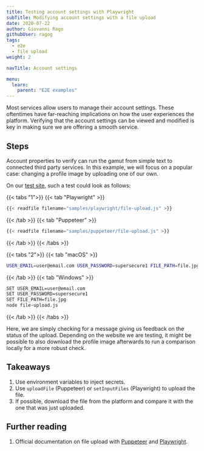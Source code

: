 ```yaml
---
title: Testing account settings with Playwright
subTitle: Modifying account settings with a file upload
date: 2020-07-22
author: Giovanni Rago
githubUser: ragog
tags:
  - e2e
  - file upload
weight: 2

navTitle: Account settings

menu:
  learn:
    parent: "E2E examples"
---
```


Most services allow users to manage their account settings. These oftentimes have far-reaching implications on how the user experiences the platform. Verifying that the account settings can be viewed and modified is key in making sure we are offering a smooth service.

<!-- more -->

## Steps

Account properties to verify can run the gamut from simple text to connected third party services. In this example, we will focus on a popular case: changing a profile image by uploading one of our own.

On our [test site](https://danube-web.shop/), such a test could look as follows:

{{< tabs "1">}}
{{< tab "Playwright" >}}
```js {hl_lines=["19-22"]}
{{< readfile filename="samples/playwright/file-upload.js" >}}
```
{{< /tab >}}
{{< tab "Puppeteer" >}}
```js {hl_lines=["25-28"]}
{{< readfile filename="samples/puppeteer/file-upload.js" >}}
```
{{< /tab >}}
{{< /tabs >}}

{{< tabs "2">}}
{{< tab "macOS" >}}
```sh
USER_EMAIL=user@email.com USER_PASSWORD=supersecure1 FILE_PATH=file.jpg node file-upload.js
```
{{< /tab >}}
{{< tab "Windows" >}}
```sh
SET USER_EMAIL=user@email.com
SET USER_PASSWORD=supersecure1
SET FILE_PATH=file.jpg
node file-upload.js
```
{{< /tab >}}
{{< /tabs >}}

Here, we are simply checking for a message giving us feedback on the status of the upload. Depending on the website we are testing, it might be possible to also download the profile image afterwards to run a comparison locally for a more robust check.

## Takeaways
1. Use environment variables to inject secrets.
2. Use `uploadFile` (Puppeteer) or `setInputFiles` (Playwright) to upload the file.
3. If possible, download the file from the platform and compare it with the one that was just uploaded.

## Further reading
1. Official documentation on file upload with [Puppeteer](https://pptr.dev/#?product=Puppeteer&version=v10.2.0&show=api-elementhandleuploadfilefilepaths) and [Playwright](https://playwright.dev/docs/input#upload-files).

